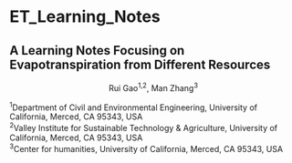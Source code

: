 # ET_Learning_Notes
## A Learning Notes Focusing on Evapotranspiration from Different Resources
<p align="center">Rui Gao<sup>1,2</sup>, Man Zhang<sup>3</sup></p>
<sup>1</sup>Department of Civil and Environmental Engineering, University of California, Merced, CA 95343, USA<br>
<sup>2</sup>Valley Institute for Sustainable Technology & Agriculture, University of California, Merced, CA 95343, USA<br>
<sup>3</sup>Center for humanities, University of California, Merced, CA 95343, USA<br>